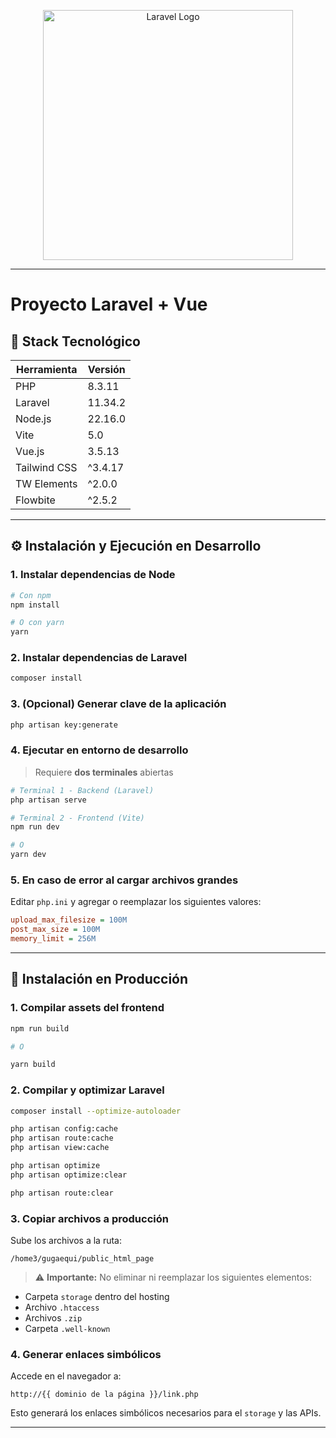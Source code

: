 

<p align="center">
  <a href="https://laravel.com" target="_blank">
    <img src="https://raw.githubusercontent.com/laravel/art/master/logo-lockup/5%20SVG/2%20CMYK/1%20Full%20Color/laravel-logolockup-cmyk-red.svg" width="400" alt="Laravel Logo">
  </a>
</p>

---

# Proyecto Laravel + Vue

## 🧱 Stack Tecnológico

| Herramienta  | Versión |
| ------------ | ------- |
| PHP          | 8.3.11  |
| Laravel      | 11.34.2 |
| Node.js      | 22.16.0 |
| Vite         | 5.0     |
| Vue.js       | 3.5.13  |
| Tailwind CSS | ^3.4.17 |
| TW Elements  | ^2.0.0  |
| Flowbite     | ^2.5.2  |

---

## ⚙️ Instalación y Ejecución en Desarrollo

### 1. Instalar dependencias de Node

```bash
# Con npm
npm install

# O con yarn
yarn
```

### 2. Instalar dependencias de Laravel

```bash
composer install
```

### 3. (Opcional) Generar clave de la aplicación

```bash
php artisan key:generate
```

### 4. Ejecutar en entorno de desarrollo

> Requiere **dos terminales** abiertas

```bash
# Terminal 1 - Backend (Laravel)
php artisan serve
```

```bash
# Terminal 2 - Frontend (Vite)
npm run dev

# O
yarn dev
```

### 5. En caso de error al cargar archivos grandes

Editar `php.ini` y agregar o reemplazar los siguientes valores:

```ini
upload_max_filesize = 100M
post_max_size = 100M
memory_limit = 256M
```

---

## 🚀 Instalación en Producción

### 1. Compilar assets del frontend

```bash
npm run build

# O

yarn build
```

### 2. Compilar y optimizar Laravel

```bash
composer install --optimize-autoloader

php artisan config:cache
php artisan route:cache
php artisan view:cache

php artisan optimize
php artisan optimize:clear

php artisan route:clear
```

### 3. Copiar archivos a producción

Sube los archivos a la ruta:

```
/home3/gugaequi/public_html_page
```

> ⚠️ **Importante:** No eliminar ni reemplazar los siguientes elementos:

* Carpeta `storage` dentro del hosting
* Archivo `.htaccess`
* Archivos `.zip`
* Carpeta `.well-known`

### 4. Generar enlaces simbólicos

Accede en el navegador a:

```
http://{{ dominio de la página }}/link.php
```

Esto generará los enlaces simbólicos necesarios para el `storage` y las APIs.

---

